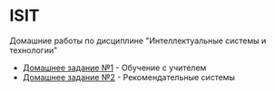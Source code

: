# ISIT
Домашние работы по дисциплине "Интеллектуальные системы и технологии"

- [Домашнее задание №1](./Домашнее%20задание%201/) - Обучение с учителем
- [Домашнее задание №2](./Домашнее%20задание%202/) - Рекомендательные системы
